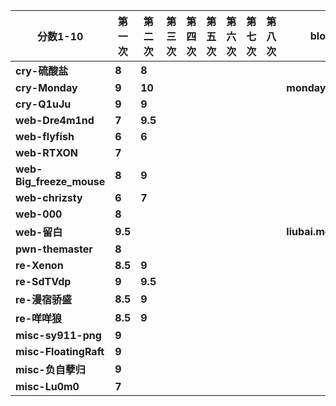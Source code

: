 | **分数1-10** | **第一次** | **第二次** | **第三次** | **第四次** | **第五次** | **第六次** | **第七次** | **第八次** | **blog** |
| --- | --- | --- | --- | --- | --- | --- | --- | --- | --- |
| **cry-硫酸盐** | **8** | **8** |  |  |  |  |  |  |  |
| **cry-Monday** | **9** | **10** |  |  |  |  |  |  | **mondaying.cn** |
| **cry-Q1uJu** | **9** | **9** |  |  |  |  |  |  |  |
| **web-Dre4m1nd** | **7** | **9.5** |  |  |  |  |  |  |  |
| **web-flyfish** | **6** | **6** |  |  |  |  |  |  |  |
| **web-RTXON** | **7** |  |  |  |  |  |  |  |  |
| **web-Big_freeze_mouse** | **8** | **9** |  |  |  |  |  |  |  |
| **web-chrizsty** | **6** | **7** |  |  |  |  |  |  |  |
| **web-000** | **8** |  |  |  |  |  |  |  |  |
| **web-留白** | **9.5** |  |  |  |  |  |  |  | **liubai.me** |
| **pwn-themaster** | **8** |  |  |  |  |  |  |  |  |
| **re-Xenon** | **8.5** | **9** |  |  |  |  |  |  |  |
| **re-SdTVdp** | **9** | **9.5** |  |  |  |  |  |  |  |
| **re-漫宿骄盛** | **8.5** | **9** |  |  |  |  |  |  |  |
| **re-咩咩狼** | **8.5** | **9** |  |  |  |  |  |  |  |
| **misc-sy911-png** | **9** |  |  |  |  |  |  |  |  |
| **misc-FloatingRaft** | **9** |  |  |  |  |  |  |  |  |
| **misc-负自孽归** | **9** |  |  |  |  |  |  |  |  |
| **misc-Lu0m0** | **7** |  |  |  |  |  |  |  |  |

